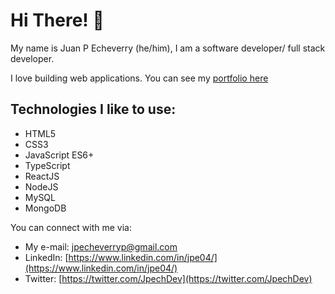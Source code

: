 # Hi There! 👋
My name is Juan P Echeverry (he/him), I am a software developer/ full stack developer. 



I love building web applications.
You can see my [portfolio here](https://juanpecheverry.com)

## Technologies I like to use:
- HTML5
- CSS3
- JavaScript ES6+
- TypeScript
- ReactJS
- NodeJS
- MySQL
- MongoDB

You can connect with me via:
- My e-mail: [jpecheverryp@gmail.com](mailto:jpecheverryp@gmail.com)
- LinkedIn: [https://www.linkedin.com/in/jpe04/](https://www.linkedin.com/in/jpe04/)
- Twitter: [https://twitter.com/JpechDev](https://twitter.com/JpechDev)


<!--
**jpecheverryp/jpecheverryp** is a ✨ _special_ ✨ repository because its `README.md` (this file) appears on your GitHub profile.

Here are some ideas to get you started:

- 🔭 I’m currently working on ...
- 🌱 I’m currently learning ...
- 👯 I’m looking to collaborate on ...
- 🤔 I’m looking for help with ...
- 💬 Ask me about ...
- 📫 How to reach me: ...
- ⚡ Fun fact: ...
-->
